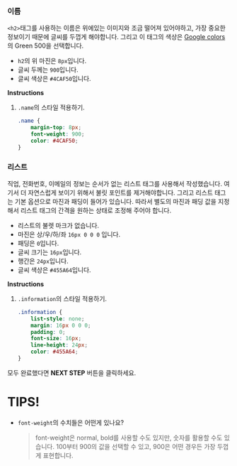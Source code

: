 ### 이름
`<h2>`태그를 사용하는 이름은 위에있는 이미지와 조금 떨어져 있어야하고, 가장 중요한 정보이기 때문에 글씨를 두껍게 해야합니다. 그리고 이 태그의 색상은 [Google colors][1]의 Green 500을 선택합니다.

* `h2`의 위 마진은 `8px`입니다.
* 글씨 두께는 `900`입니다.  
* 글씨 색상은 `#4CAF50`입니다.

**Instructions**
1. `.name`의 스타일 적용하기.
    ```css
    .name {
    	margin-top: 8px;
    	font-weight: 900;
    	color: #4CAF50;
    }
    ```



### 리스트
직업, 전화번호, 이메일의 정보는 순서가 없는 리스트 태그를 사용해서 작성했습니다. 여기서 더 자연스럽게 보이기 위해서 불릿 포인트를 제거해야합니다. 그리고 리스트 태그는 기본 옵션으로 마진과 패딩이 들어가 있습니다. 따라서 별도의 마진과 패딩 값을 지정해서 리스트 태그의 간격을 원하는 상태로 조정해 주어야 합니다.  

* 리스트의 불렛 마크가 없습니다.
* 마진은 상/우/하/좌 `16px 0 0 0` 입니다.  
* 패딩은 `0`입니다.
* 글씨 크기는 `16px`입니다.
* 행간은 `24px`입니다.
* 글씨 색상은 `#455A64`입니다.


**Instructions**
1. `.information`의 스타일 적용하기.
    ```css
    .information {
        list-style: none;
        margin: 16px 0 0 0;
        padding: 0;
        font-size: 16px;
        line-height: 24px;
        color: #455A64;
    }
    ```



모두 완료했다면 **NEXT STEP** 버튼을 클릭하세요.



# TIPS! 
* `font-weight`의 수치들은 어떤게 있나요?
    > font-weight은 normal, bold를 사용할 수도 있지만, 숫자를 활용할 수도 있습니다. 100부터 900의 값을 선택할 수 있고, 900은 어떤 경우든 가장 두껍게 표현합니다.   


[1]: https://material.io/design/color/#color-usage-palettes

